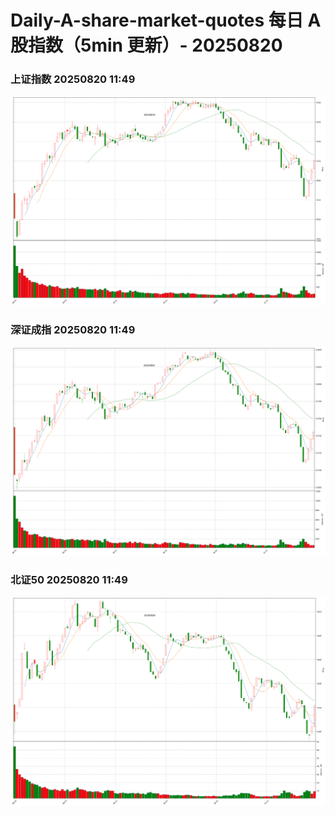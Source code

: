 
# Daily-A-share-market-quotes 每日 A 股指数（5min 更新）- 20250820

### 上证指数 20250820 11:49
![](./fig/2025/8/20250820-sh000001.png)

### 深证成指 20250820 11:49
![](./fig/2025/8/20250820-sz399001.png)

### 北证50 20250820 11:49
![](./fig/2025/8/20250820-bj899050.png)

